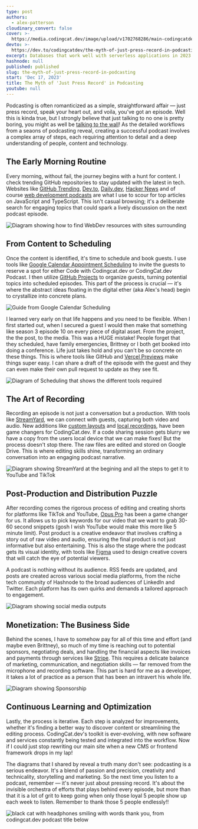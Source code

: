 ```yaml
---
type: post
authors:
  - alex-patterson
cloudinary_convert: false
cover: >-
  https://media.codingcat.dev/image/upload/v1702768286/main-codingcatdev-photo/mythofjustpressrecord-blue.png
devto: >-
  https://dev.to/codingcatdev/the-myth-of-just-press-record-in-podcasting-20lm-temp-slug-30776
excerpt: Databases that work well with serverless applications in 2023
hashnode: null
published: published
slug: the-myth-of-just-press-record-in-podcasting
start: 'Dec 17, 2023'
title: The Myth of 'Just Press Record' in Podcasting
youtube: null
---
```


Podcasting is often romanticized as a simple, straightforward affair — just press record, speak your heart out, and voila, you've got an episode. Well this is kinda true, but I strongly believe that just talking to no one is pretty boring, you might as well be [talking to the wall](https://youtu.be/WqY6VjDtbvA?si=GeOwKb78YpLPH8lW)! As the detailed workflows from a seaons of podcasting reveal, creating a successful podcast involves a complex array of steps, each requiring attention to detail and a deep understanding of people, content and technology.

## The Early Morning Routine

Every morning, without fail, the journey begins with a hunt for content. I check trending GitHub repositories to stay updated with the latest in tech. Websites like [GitHub Trending](https://github.com/trending/javascript?since=weekly), [Dev.to](https://dev.to), [Daily.dev](https://daily.dev), [Hacker News](https://news.ycombinator.com/) and of course [web development podcasts](/post/front-end-web-development-podcasts) are what I use to scour for top articles on JavaScript and TypeScript. This isn't casual browsing; it's a deliberate search for engaging topics that could spark a lively discussion on the next podcast episode.

![Diagram showing how to find WebDev resources with sites surrounding](https://media.codingcat.dev/image/upload/v1702768021/main-codingcatdev-photo/Screenshot_2023-12-16_at_6.00.17_PM.png)

## From Content to Scheduling

Once the content is identified, it's time to schedule and book guests. I use tools like [Google Calendar Appointment Scheduling](https://workspace.google.com/resources/appointment-scheduling/) to invite the guests to reserve a spot for either Code with Codingcat.dev or CodingCat.dev Podcast. I then utilize [GitHub Projects](https://docs.github.com/en/issues/planning-and-tracking-with-projects/learning-about-projects/about-projects) to organize guests, turning potential topics into scheduled episodes. This part of the process is crucial — it's where the abstract ideas floating in the digital ether (aka Alex's head) begin to crystallize into concrete plans.

![Guide from Google Calendar Scheduling](https://media.codingcat.dev/image/upload/v1702768020/main-codingcatdev-photo/Screenshot_2023-12-16_at_6.00.42_PM.png)

I learned very early on that life happens and you need to be flexible. When I first started out, when I secured a guest I would then make that something like season 3 episode 10 on every piece of digital asset. From the project, the the post, to the media. This was a HUGE mistake! People forget that they scheduled, have family emergencies, Brittney or I both get booked into doing a conference. Life just takes hold and you can't be so concrete on these things. This is where tools like GitHub and [Vercel Previews](https://vercel.com/features/previews) make things super easy. I can share a draft of the episode with the guest and they can even make their own pull request to update as they see fit.

![Diagram of Scheduling that shows the different tools required](https://media.codingcat.dev/image/upload/v1702768019/main-codingcatdev-photo/Screenshot_2023-12-16_at_6.01.23_PM.png)

## The Art of Recording

Recording an episode is not just a conversation but a production. With tools like [StreamYard](https://streamyard.com/), we can connect with guests, capturing both video and audio. New additions like [custom layouts](https://support.streamyard.com/hc/en-us/articles/13828085960724-Custom-Layouts) and [local recordings](https://support.streamyard.com/hc/en-us/articles/10725401176596-Local-Recording), have been game changers for CodingCat.dev. If a code sharing session gets blurry we have a copy from the users local device that we can make fixes! But the process doesn't stop there. The raw files are edited and stored on Google Drive. This is where editing skills shine, transforming an ordinary conversation into an engaging podcast narrative.

![Diagram showing StreamYard at the begining and all the steps to get it to YouTube and TikTok](https://media.codingcat.dev/image/upload/v1702768022/main-codingcatdev-photo/Screenshot_2023-12-16_at_6.01.58_PM.png)

## Post-Production and Distribution Puzzle

After recording comes the rigorous process of editing and creating shorts for platforms like TikTok and YouTube, [Opus Pro](https://www.opus.pro/) has been a game changer for us. It allows us to pick keywords for our video that we want to grab 30-60 second snippets (gosh I wish YouTube would make this more like 5 minute limit). Post product is a creative endeavor that involves crafting a story out of raw video and audio, ensuring the final product is not just informative but also entertaining. This is also the stage where the podcast gets its visual identity, with tools like [Figma](https://www.figma.com/) used to design creative covers that will catch the eye of potential viewers.

A podcast is nothing without its audience. RSS feeds are updated, and posts are created across various social media platforms, from the niche tech community of Hashnode to the broad audiences of LinkedIn and Twitter. Each platform has its own quirks and demands a tailored approach to engagement.

![Diagram showing social media outputs](https://media.codingcat.dev/image/upload/v1702768019/main-codingcatdev-photo/Screenshot_2023-12-16_at_6.02.09_PM.png)

## Monetization: The Business Side

Behind the scenes, I have to somehow pay for all of this time and effort (and maybe even Brittney), so much of my time is reaching out to potential sponsors, negotiating deals, and handling the financial aspects like invoices and payments through services like [Stripe](https://stripe.com/invoicing). This requires a delicate balance of marketing, communication, and negotiation skills — far removed from the microphone and recording software. This part is hard for me as a developer, it takes a lot of practice as a person that has been an intravert his whole life.

![Diagram showing Sponsorship](https://media.codingcat.dev/image/upload/v1702768021/main-codingcatdev-photo/Screenshot_2023-12-16_at_6.01.45_PM.png)

## Continuous Learning and Optimization

Lastly, the process is iterative. Each step is analyzed for improvements, whether it's finding a better way to discover content or streamlining the editing process. CodingCat.dev's toolkit is ever-evolving, with new software and services constantly being tested and integrated into the workflow. Now if I could just stop rewriting our main site when a new CMS or frontend framework drops in my lap!

The diagrams that I shared by reveal a truth many don't see: podcasting is a serious endeavor. It's a blend of passion and precision, creativity and technicality, storytelling and marketing. So the next time you listen to a podcast, remember — it's never just about pressing record. It's about the invisible orchestra of efforts that plays behind every episode, but more than that it is a lot of grit to keep going when only those loyal 5 people show up each week to listen. Remember to thank those 5 people endlessly!!

![black cat with headphones smiling with words thank you, from codingcat.dev podcast title below](https://media.codingcat.dev/image/upload/v1702838073/main-codingcatdev-photo/thankyou-codingcatdev-podcast.png)
